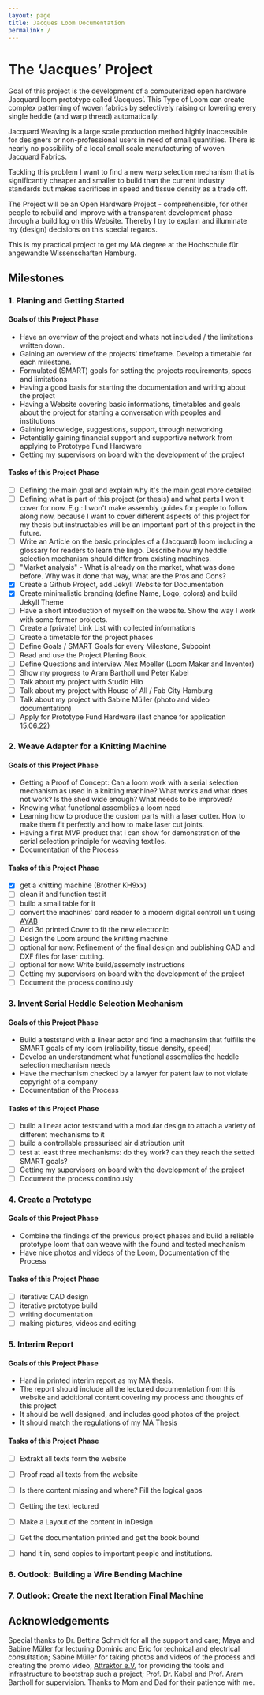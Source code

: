 ```yaml
---
layout: page
title: Jacques Loom Documentation
permalink: /
---
```


# The ‘Jacques’ Project

Goal of this project is the development of a computerized open hardware Jacquard loom prototype called ‘Jacques’. This Type of Loom can create complex patterning of woven fabrics by selectively raising or lowering every single heddle (and warp thread) automatically.

Jacquard Weaving is a large scale production method highly inaccessible for designers or non-professional users in need of small quantities. There is nearly no possibility of a local small scale manufacturing of woven Jacquard Fabrics.

Tackling this problem I want to find a new warp selection mechanism that is significantly cheaper and smaller to build than the current industry standards but makes sacrifices in speed and tissue density as a trade off.

The Project will be an Open Hardware Project - comprehensible, for other people to rebuild and improve with a transparent development phase through a build log on this Website. Thereby I try to explain and illuminate my (design) decisions on this special regards.

This is my practical project to get my MA degree at the Hochschule für angewandte Wissenschaften Hamburg.

## Milestones

### 1. Planing and Getting Started

#### Goals of this Project Phase

* Have an overview of the project and whats not included / the limitations written down.
* Gaining an overview of the projects' timeframe. Develop a timetable for each milestone.
* Formulated (SMART) goals for setting the projects requirements, specs and limitations
* Having a good basis for starting the documentation and writing about the project
* Having a Website covering basic informations, timetables and goals about the project for starting a conversation with peoples and institutions
* Gaining knowledge, suggestions, support, through networking
* Potentially gaining financial support and supportive network from applying to Prototype Fund Hardware
* Getting my supervisors on board with the development of the project

#### Tasks of this Project Phase

- [ ] Defining the main goal and explain why it's the main goal more detailed
- [ ] Defining what is part of this project (or thesis) and what parts I won't cover for now.
E.g.: I won't make assembly guides for people to follow along now, because I want to cover different aspects of this project for my thesis but instructables will be an important part of this project in the future.
- [ ] Write an Article on the basic principles of a (Jacquard) loom including a glossary for readers to learn the lingo. Describe how my heddle selection mechanism should differ from existing machines.
- [ ] "Market analysis" - What is already on the market, what was done before. Why was it done that way, what are the Pros and Cons?
- [x] Create a Github Project, add Jekyll Website for Documentation
- [x] Create minimalistic branding (define Name, Logo, colors) and build Jekyll Theme
- [ ] Have a short introduction of myself on the website. Show the way I work with some former projects.
- [ ] Create a (private) Link List with collected informations
- [ ] Create a timetable for the project phases
- [ ] Define Goals / SMART Goals for every Milestone, Subpoint
- [ ] Read and use the Project Planing Book.
- [ ] Define Questions and interview Alex Moeller (Loom Maker and Inventor)
- [ ] Show my progress to Aram Bartholl und Peter Kabel
- [ ] Talk about my project with Studio Hilo
- [ ] Talk about my project with House of All / Fab City Hamburg
- [ ] Talk about my project with Sabine Müller (photo and video documentation)
- [ ] Apply for Prototype Fund Hardware (last chance for application 15.06.22)

### 2. Weave Adapter for a Knitting Machine

#### Goals of this Project Phase

* Getting a Proof of Concept: Can a loom work with a serial selection mechanism as used in a knitting machine? What works and what does not work? Is the shed wide enough? What needs to be improved?
* Knowing what functional assemblies a loom need
* Learning how to produce the custom parts with a laser cutter. How to make them fit perfectly and how to make laser cut joints.
* Having a first MVP product that i can show for demonstration of the serial selection principle for weaving textiles.
* Documentation of the Process

#### Tasks of this Project Phase

- [x] get a knitting machine (Brother KH9xx)
- [ ] clean it and function test it
- [ ] build a small table for it
- [ ] convert the machines' card reader to a modern digital controll unit using [AYAB](https://ayab-knitting.com/)
- [ ] Add 3d printed Cover to fit the new electronic
- [ ] Design the Loom around the knitting machine
- [ ] optional for now: Refinement of the final design and publishing CAD and DXF files for laser cutting.
- [ ] optional for now: Write build/assembly instructions
- [ ] Getting my supervisors on board with the development of the project
- [ ] Document the process continously

### 3. Invent Serial Heddle Selection Mechanism

#### Goals of this Project Phase

* Build a teststand with a linear actor and find a mechansim that fulfills the SMART goals of my loom (reliability, tissue density, speed)
* Develop an understandment what functional assemblies the heddle selection mechanism needs
* Have the mechanism checked by a lawyer for patent law to not violate copyright of a company
* Documentation of the Process

#### Tasks of this Project Phase

- [ ] build a linear actor teststand with a modular design to attach a variety of different mechanisms to it
- [ ] build a controllable pressurised air distribution unit
- [ ] test at least three mechanisms: do they work? can they reach the setted SMART goals?
- [ ] Getting my supervisors on board with the development of the project
- [ ] Document the process continously

### 4. Create a Prototype

#### Goals of this Project Phase

* Combine the findings of the previous project phases and build a reliable prototype loom that can weave with the found and tested mechanism
* Have nice photos and videos of the Loom, Documentation of the Process

#### Tasks of this Project Phase
- [ ] iterative: CAD design
- [ ] iterative prototype build
- [ ] writing documentation
- [ ] making pictures, videos and editing

### 5. Interim Report

#### Goals of this Project Phase

* Hand in printed interim report as my MA thesis.
* The report should include all the lectured documentation from this website and additional content covering my process and thoughts of this project
* It should be well designed, and includes good photos of the project.
* It should match the regulations of my MA Thesis

#### Tasks of this Project Phase

- [ ] Extrakt all texts form the website
- [ ] Proof read all texts from the website 
- [ ] Is there content missing and where? Fill the logical gaps
- [ ] Getting the text lectured
- [ ] Make a Layout of the content in inDesign
- [ ] Get the documentation printed and get the book bound
- [ ] hand it in, send copies to important people and institutions.


### 6. Outlook: Building a Wire Bending Machine
### 7. Outlook: Create the next Iteration Final Machine

## Acknowledgements

Special thanks to Dr. Bettina Schmidt for all the support and care; Maya and Sabine Müller for lecturing Dominic and Eric for technical and electrical consultation; Sabine Müller for taking photos and videos of the process and creating the promo video, [Attraktor e.V.](https://www.attraktor.org) for providing the tools and infrastructure to bootstrap such a project; Prof. Dr. Kabel and Prof. Aram Bartholl for supervision. Thanks to Mom and Dad for their patience with me.

